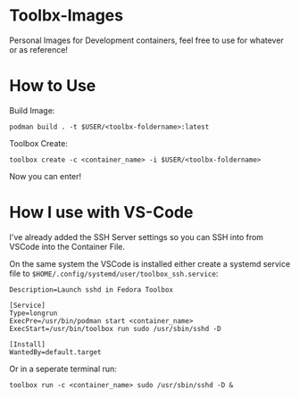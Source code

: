 # Toolbx-Images
Personal Images for Development containers, feel free to use for whatever or as reference!

# How to Use
Build Image:

`podman build . -t $USER/<toolbx-foldername>:latest`

Toolbox Create:

`toolbox create -c <container_name> -i $USER/<toolbx-foldername>`

Now you can enter!

# How I use with VS-Code
I've already added the SSH Server settings so you can SSH into from VSCode into the Container File.

On the same system the VSCode is installed either create a systemd service file to `$HOME/.config/systemd/user/toolbox_ssh.service`:

``` [Unit]
Description=Launch sshd in Fedora Toolbox

[Service]
Type=longrun
ExecPre=/usr/bin/podman start <container_name>
ExecStart=/usr/bin/toolbox run sudo /usr/sbin/sshd -D

[Install]
WantedBy=default.target 

```

Or in a seperate terminal run:

`toolbox run -c <container_name> sudo /usr/sbin/sshd -D &`